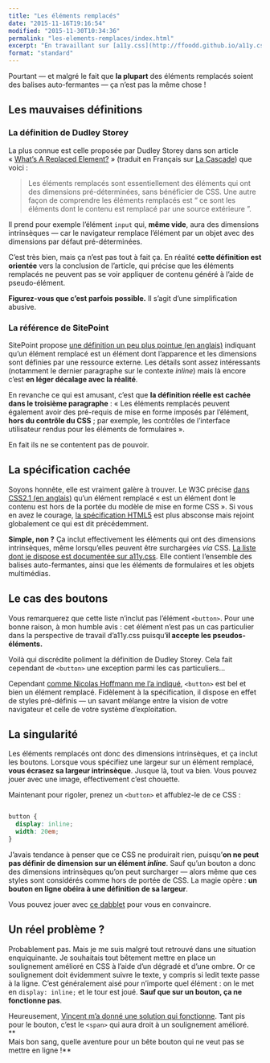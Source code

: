 ```yaml
---
title: "Les éléments remplacés"
date: "2015-11-16T19:16:54"
modified: "2015-11-30T10:34:36"
permalink: "les-elements-remplaces/index.html"
excerpt: "En travaillant sur [a11y.css](http://ffoodd.github.io/a11y.css/ "a11y.css sur Github (en anglais)"), les balises auto-fermantes et éléments remplacés [mʼont causé quelques tracas](https://github.com/ffoodd/a11y.css/blob/master/README-fr.md#cas-particuliers-et-probl%C3%A8mes-connus). Jʼen remets une couche aujourdʼhui avec un cas particulier au sein de ces cas particuliers&nbsp;: les **boutons**. [Lire la suite de «&nbsp;Les éléments remplacés&nbsp;» →](https://www.ffoodd.fr/les-elements-remplaces/)"
format: "standard"
---
```

Pourtant —&nbsp;et malgré le fait que **la plupart** des éléments remplacés soient des balises auto-fermantes&nbsp;— ça nʼest pas la même chose&nbsp;!

## Les mauvaises définitions

### La définition de Dudley Storey

La plus connue est celle proposée par Dudley Storey dans son article «&nbsp;[What’s A Replaced Element?](http://thenewcode.com/461/What-The-Heck-Is-A-Replaced-Element)&nbsp;» (traduit en Français sur [La Cascade](https://la-cascade.io/quest-ce-quun-element-remplace/)) que voici&nbsp;:

> Les éléments remplacés sont essentiellement des éléments qui ont des dimensions pré-déterminées, sans bénéficier de CSS. Une autre façon de comprendre les éléments remplacés est “&nbsp;ce sont les éléments dont le contenu est remplacé par une source extérieure&nbsp;”.

Il prend pour exemple lʼélément `input` qui, **même vide**, aura des dimensions intrinsèques —&nbsp;car le navigateur remplace lʼélément par un objet avec des dimensions par défaut pré-déterminées.

Cʼest très bien, mais ça nʼest pas tout à fait ça. En réalité **cette définition est orientée** vers la conclusion de lʼarticle, qui précise que les éléments remplacés ne peuvent pas se voir appliquer de contenu généré à lʼaide de pseudo-élément.

**Figurez-vous que cʼest parfois possible.** Il sʼagit dʼune simplification abusive.

### La référence de SitePoint

SitePoint propose [une définition un peu plus pointue (en anglais)](http://reference.sitepoint.com/css/replacedelements) indiquant quʼun élément remplacé est un élément dont lʼapparence et les dimensions sont définies par une ressource externe. Les détails sont assez intéressants (notamment le dernier paragraphe sur le contexte _inline_) mais là encore cʼest **en léger décalage avec la réalité**.

En revanche ce qui est amusant, cʼest que **la définition réelle est cachée dans le troisième paragraphe**&nbsp;: «&nbsp;Les éléments remplacés peuvent également avoir des pré-requis de mise en forme imposés par lʼélément, **hors du contrôle du CSS**&nbsp;; par exemple, les contrôles de lʼinterface utilisateur rendus pour les éléments de formulaires&nbsp;».

En fait ils ne se contentent pas de pouvoir.

## La spécification cachée

Soyons honnête, elle est vraiment galère à trouver. Le W3C précise [dans CSS2.1 (en anglais)](http://www.w3.org/TR/CSS21/conform.html#replaced-element) quʼun élément remplacé «&nbsp;est un élément dont le contenu est hors de la portée du modèle de mise en forme CSS&nbsp;». Si vous en avez le courage, [la spécification HTML5](http://www.w3.org/TR/html51/rendering.html#replaced-elements) est plus absconse mais rejoint globalement ce qui est dit précédemment.

**Simple, non&nbsp;?** Ça inclut effectivement les éléments qui ont des dimensions intrinsèques, même lorsquʼelles peuvent être surchargées _via_ CSS. [La liste dont je dispose est documentée sur a11y.css](https://github.com/ffoodd/a11y.css/blob/master/README-fr.md#cas-particuliers-et-problèmes-connus). Elle contient lʼensemble des balises auto-fermantes, ainsi que les éléments de formulaires et les objets multimédias.

## Le cas des boutons

Vous remarquerez que cette liste nʼinclut pas lʼélément `<button>`. Pour une bonne raison, à mon humble avis&nbsp;: cet élément nʼest pas un cas particulier dans la perspective de travail dʼa11y.css puisquʼ**il accepte les pseudos-éléments.**

Voilà qui discrédite poliment la définition de Dudley Storey. Cela fait cependant de `<button>` une exception parmi les cas particuliers…

Cependant [comme Nicolas Hoffmann me lʼa indiqué](https://twitter.com/Nico3333fr/status/666185952608567296), `<button>` est bel et bien un élément remplacé. Fidèlement à la spécification, il dispose en effet de styles pré-définis —&nbsp;un savant mélange entre la vision de votre navigateur et celle de votre système dʼexploitation.

## La singularité

Les éléments remplacés ont donc des dimensions intrinsèques, et ça inclut les boutons. Lorsque vous spécifiez une largeur sur un élément remplacé, **vous écrasez sa largeur intrinsèque**. Jusque là, tout va bien. Vous pouvez jouer avec une image, effectivement cʼest chouette.

Maintenant pour rigoler, prenez un `<button>` et affublez-le de ce CSS&nbsp;:

```css

button {
  display: inline;
  width: 20em;
}
```

Jʼavais tendance à penser que ce CSS ne produirait rien, puisquʼ**on ne peut pas définir de dimension sur un élément _inline_**. Sauf quʼun bouton a donc des dimensions intrinsèques quʼon peut surcharger —&nbsp;alors même que ces styles sont considérés comme hors de portée de CSS. La magie opère&nbsp;: **un bouton en ligne obéira à une définition de sa largeur**.

Vous pouvez jouer avec [ce dabblet](http://dabblet.com/gist/d94397d5d22a7cc9c1eb) pour vous en convaincre.

## Un réel problème&nbsp;?

Probablement pas. Mais je me suis malgré tout retrouvé dans une situation enquiquinante. Je souhaitais tout bêtement mettre en place un soulignement amélioré en CSS à lʼaide dʼun dégradé et dʼune ombre. Or ce soulignement doit évidemment suivre le texte, y compris si ledit texte passe à la ligne. Cʼest généralement aisé pour nʼimporte quel élément&nbsp;: on le met en `display: inline;` et le tour est joué. **Sauf que sur un bouton, ça ne fonctionne pas**.

Heureusement, [Vincent mʼa donné une solution qui fonctionne](https://twitter.com/htmlvv/status/666184830456078336). Tant pis pour le bouton, cʼest le `<span>` qui aura droit à un soulignement amélioré.  
**  
Mais bon sang, quelle aventure pour un bête bouton qui ne veut pas se mettre en ligne&nbsp;!**
